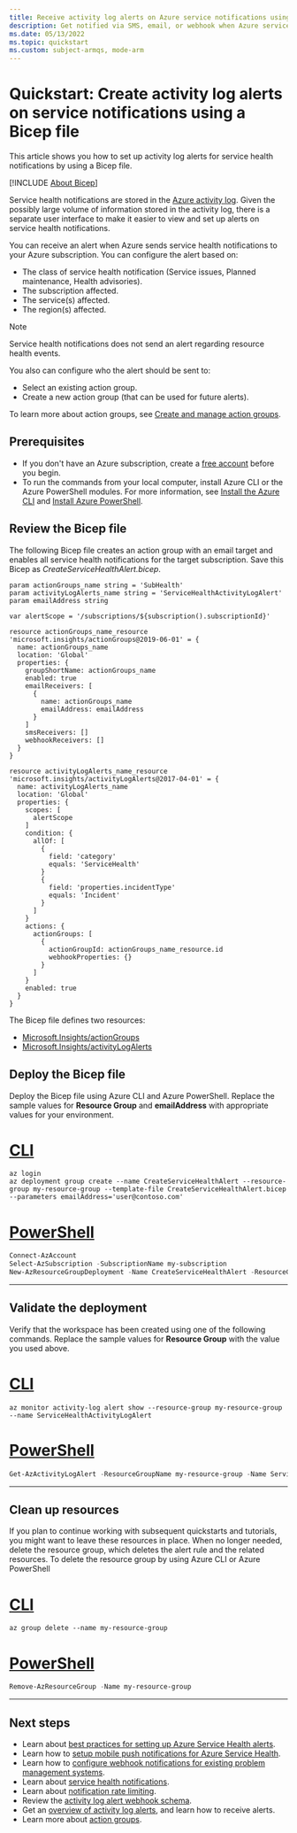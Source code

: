 ```yaml
---
title: Receive activity log alerts on Azure service notifications using Bicep
description: Get notified via SMS, email, or webhook when Azure service occurs.
ms.date: 05/13/2022
ms.topic: quickstart
ms.custom: subject-armqs, mode-arm
---
```


# Quickstart: Create activity log alerts on service notifications using a Bicep file

This article shows you how to set up activity log alerts for service health notifications by using a Bicep file.

[!INCLUDE [About Bicep](../../includes/resource-manager-quickstart-bicep-introduction.md)]

Service health notifications are stored in the [Azure activity log](../azure-monitor/essentials/platform-logs-overview.md). Given the possibly large volume of information stored in the activity log, there is a separate user interface to make it easier to view and set up alerts on service health notifications.

You can receive an alert when Azure sends service health notifications to your Azure subscription. You can configure the alert based on:

- The class of service health notification (Service issues, Planned maintenance, Health advisories).
- The subscription affected.
- The service(s) affected.
- The region(s) affected.

> [!NOTE]
> Service health notifications does not send an alert regarding resource health events.

You also can configure who the alert should be sent to:

- Select an existing action group.
- Create a new action group (that can be used for future alerts).

To learn more about action groups, see [Create and manage action groups](../azure-monitor/alerts/action-groups.md).

## Prerequisites

- If you don't have an Azure subscription, create a [free account](https://azure.microsoft.com/free/?WT.mc_id=A261C142F) before you begin.
- To run the commands from your local computer, install Azure CLI or the Azure PowerShell modules. For more information, see [Install the Azure CLI](/cli/azure/install-azure-cli) and [Install Azure PowerShell](/powershell/azure/install-az-ps).

## Review the Bicep file

The following Bicep file creates an action group with an email target and enables all service health notifications for the target subscription. Save this Bicep as *CreateServiceHealthAlert.bicep*.

```bicep
param actionGroups_name string = 'SubHealth'
param activityLogAlerts_name string = 'ServiceHealthActivityLogAlert'
param emailAddress string

var alertScope = '/subscriptions/${subscription().subscriptionId}'

resource actionGroups_name_resource 'microsoft.insights/actionGroups@2019-06-01' = {
  name: actionGroups_name
  location: 'Global'
  properties: {
    groupShortName: actionGroups_name
    enabled: true
    emailReceivers: [
      {
        name: actionGroups_name
        emailAddress: emailAddress
      }
    ]
    smsReceivers: []
    webhookReceivers: []
  }
}

resource activityLogAlerts_name_resource 'microsoft.insights/activityLogAlerts@2017-04-01' = {
  name: activityLogAlerts_name
  location: 'Global'
  properties: {
    scopes: [
      alertScope
    ]
    condition: {
      allOf: [
        {
          field: 'category'
          equals: 'ServiceHealth'
        }
        {
          field: 'properties.incidentType'
          equals: 'Incident'
        }
      ]
    }
    actions: {
      actionGroups: [
        {
          actionGroupId: actionGroups_name_resource.id
          webhookProperties: {}
        }
      ]
    }
    enabled: true
  }
}

```

The Bicep file defines two resources:

- [Microsoft.Insights/actionGroups](/azure/templates/microsoft.insights/actiongroups)
- [Microsoft.Insights/activityLogAlerts](/azure/templates/microsoft.insights/activityLogAlerts)

## Deploy the Bicep file

Deploy the Bicep file using Azure CLI and Azure PowerShell. Replace the sample values for **Resource Group** and **emailAddress** with appropriate values for your environment.

# [CLI](#tab/CLI)

```azurecli
az login
az deployment group create --name CreateServiceHealthAlert --resource-group my-resource-group --template-file CreateServiceHealthAlert.bicep --parameters emailAddress='user@contoso.com'
```

# [PowerShell](#tab/PowerShell)

```powershell
Connect-AzAccount
Select-AzSubscription -SubscriptionName my-subscription
New-AzResourceGroupDeployment -Name CreateServiceHealthAlert -ResourceGroupName my-resource-group -TemplateFile CreateServiceHealthAlert.bicep -emailAddress user@contoso.com
```

---

## Validate the deployment

Verify that the workspace has been created using one of the following commands. Replace the sample values for **Resource Group** with the value you used above.

# [CLI](#tab/CLI)

```azurecli
az monitor activity-log alert show --resource-group my-resource-group --name ServiceHealthActivityLogAlert
```

# [PowerShell](#tab/PowerShell)

```powershell
Get-AzActivityLogAlert -ResourceGroupName my-resource-group -Name ServiceHealthActivityLogAlert
```

---

## Clean up resources

If you plan to continue working with subsequent quickstarts and tutorials, you might want to leave these resources in place. When no longer needed, delete the resource group, which deletes the alert rule and the related resources. To delete the resource group by using Azure CLI or Azure PowerShell

# [CLI](#tab/CLI)

```azurecli
az group delete --name my-resource-group
```

# [PowerShell](#tab/PowerShell)

```powershell
Remove-AzResourceGroup -Name my-resource-group
```

---

## Next steps

- Learn about [best practices for setting up Azure Service Health alerts](https://www.microsoft.com/en-us/videoplayer/embed/RE2OtUa).
- Learn how to [setup mobile push notifications for Azure Service Health](https://www.microsoft.com/en-us/videoplayer/embed/RE2OtUw).
- Learn how to [configure webhook notifications for existing problem management systems](service-health-alert-webhook-guide.md).
- Learn about [service health notifications](service-notifications.md).
- Learn about [notification rate limiting](../azure-monitor/alerts/alerts-rate-limiting.md).
- Review the [activity log alert webhook schema](../azure-monitor/alerts/activity-log-alerts-webhook.md).
- Get an [overview of activity log alerts](../azure-monitor/alerts/alerts-overview.md), and learn how to receive alerts.
- Learn more about [action groups](../azure-monitor/alerts/action-groups.md).
